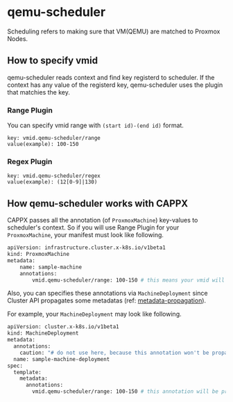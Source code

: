 # qemu-scheduler

Scheduling refers to making sure that VM(QEMU) are matched to Proxmox Nodes.

## How to specify vmid
qemu-scheduler reads context and find key registerd to scheduler. If the context has any value of the registerd key, qemu-scheduler uses the plugin that matchies the key.

### Range Plugin
You can specify vmid range with `(start id)-(end id)` format.
```
key: vmid.qemu-scheduler/range
value(example): 100-150
```

### Regex Plugin
```
key: vmid.qemu-scheduler/regex
value(example): (12[0-9]|130)
```

## How qemu-scheduler works with CAPPX
CAPPX passes all the annotation (of `ProxmoxMachine`) key-values to scheduler's context. So if you will use Range Plugin for your `ProxmoxMachine`, your manifest must look like following.
```sh
apiVersion: infrastructure.cluster.x-k8s.io/v1beta1
kind: ProxmoxMachine
metadata:
    name: sample-machine
    annotations:
        vmid.qemu-scheduler/range: 100-150 # this means your vmid will be chosen from the range of 100 to 150.
```

Also, you can specifies these annotations via `MachineDeployment` since Cluster API propagates some metadatas (ref: [metadata-propagation](https://cluster-api.sigs.k8s.io/developer/architecture/controllers/metadata-propagation.html#metadata-propagation)).

For example, your `MachineDeployment` may look like following.
```sh
apiVersion: cluster.x-k8s.io/v1beta1
kind: MachineDeployment
metadata:
  annotations:
    caution: "# do not use here, because this annotation won't be propagated to your ProxmoxMachine"
  name: sample-machine-deployment
spec:
  template:
    metadata:
      annotations:
        vmid.qemu-scheduler/range: 100-150 # this annotation will be propagated to your ProxmoxMachine via MachineSet
```